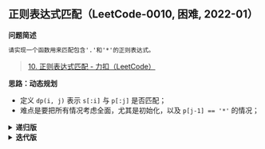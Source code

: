 ## 正则表达式匹配（LeetCode-0010, 困难, 2022-01）
<!--{
    "tags": ["动态规划"],
    "来源": "LeetCode",
    "难度": "困难",
    "编号": "0010",
    "标题": "正则表达式匹配"
}-->

<summary><b>问题简述</b></summary>

```txt
请实现一个函数用来匹配包含'.'和'*'的正则表达式。
```
> [10. 正则表达式匹配 - 力扣（LeetCode）](https://leetcode-cn.com/problems/regular-expression-matching/)

</details>

<!-- <div align="center"><img src="../../../_assets/xxx.png" height="300" /></div> -->

<summary><b>思路：动态规划</b></summary>

- 定义 `dp(i, j)` 表示 `s[:i]` 与 `p[:j]` 是否匹配；
- 难点是要把所有情况考虑全面，尤其是初始化，以及 `p[j-1] == '*'` 的情况；

<details><summary><b>递归版</b></summary>

```python
class Solution:
    def isMatch(self, s: str, p: str) -> bool:

        from functools import lru_cache

        # 因为本题保证了 p 的合法性，所以可以省略部分边界判断
        @lru_cache(maxsize=None)
        def dp(i, j):
            if i == 0 and j == 0: return True
            if j == 0: return False
            # 空串的判断，比如 s='', p='a*' 或 'a*b*'
            if i == 0: return p[j - 1] == '*' and dp(i, j - 2)

            # 情况1：s='abc', p='abc' 或 'ab.'
            r1 = (s[i - 1] == p[j - 1] or p[j - 1] == '.') and dp(i - 1, j - 1)
            # 情况2：'*'匹配了 0 个字符的情况，比如 s='ab', p='abc*'
            r2 = p[j - 1] == '*' and dp(i, j - 2)
            # 情况3：'*'匹配了 1 个以上的字符，比如 s='abc', p='abc*' 或 'ab.*'
            r3 = p[j - 1] == '*' and (s[i - 1] == p[j - 2] or p[j - 2] == '.') and dp(i - 1, j)
            
            return r1 or r2 or r3

        m, n = len(s), len(p)
        return dp(m, n)
```

</details>


<details><summary><b>迭代版</b></summary>

```python
class Solution:
    def isMatch(self, s: str, p: str) -> bool:

        m, n = len(s), len(p)
        dp = [[False] * (n + 1) for _ in range(m + 1)]

        # 初始化，对应递归中的 base case
        # dp[0][0] = True
        # for j in range(2, n + 1):
        #     dp[0][j] = p[j - 1] == '*' and dp[0][j - 2]

        # 为了匹配“无缝转换”，把上面的初始化代码也写到了循环里面，两种写法都可以
        for i in range(0, m + 1):
            for j in range(0, n + 1):
                if i == 0 and j == 0: dp[i][j] = True
                elif j == 0: continue
                elif i == 0: dp[i][j] = p[j - 1] == '*' and dp[0][j - 2]
                else:
                    r1 = (s[i - 1] == p[j - 1] or p[j - 1] == '.') and dp[i - 1][j - 1]
                    r2 = p[j - 1] == '*' and dp[i][j - 2]
                    r3 = p[j - 1] == '*' and (s[i - 1] == p[j - 2] or p[j - 2] == '.') and dp[i - 1][j]
                    dp[i][j] = r1 or r2 or r3

        return dp[m][n]
```

</details>
